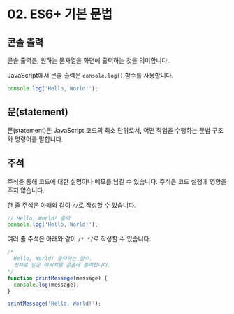# 02. ES6+ 기본 문법

## 콘솔 출력

콘솔 출력은, 원하는 문자열을 화면에 출력하는 것을 의미합니다.

JavaScript에서 콘솔 출력은 `console.log()` 함수를 사용합니다.

```javascript
console.log('Hello, World!');
```

## 문(statement)

문(statement)은 JavaScript 코드의 최소 단위로서, 어떤 작업을 수행하는 문법 구조와 명령어를 말합니다.

## 주석

주석을 통해 코드에 대한 설명이나 메모를 남길 수 있습니다. 주석은 코드 실행에 영향을 주지 않습니다.

한 줄 주석은 아래와 같이 `//`로 작성할 수 있습니다.

```javascript
// Hello, World! 출력
console.log('Hello, World!');
```

여러 줄 주석은 아래와 같이 `/* */`로 작성할 수 있습니다.
```javascript
/*
  Hello, World! 출력하는 함수.
  인자로 받은 메시지를 콘솔에 출력합니다.
*/
function printMessage(message) {
  console.log(message);
}

printMessage('Hello, World!');
```